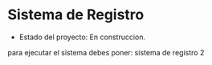 <h1> Sistema de Registro</h1>

- Estado del proyecto: En construccion.

para ejecutar el sistema debes poner: 
sistema de registro 2


